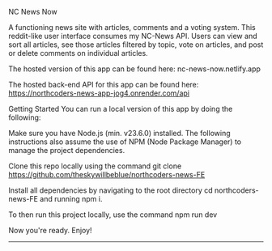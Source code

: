 
NC News Now

A functioning news site with articles, comments and a voting system. This reddit-like user interface consumes my NC-News API. Users can view and sort all articles, see those articles filtered by topic, vote on articles, and post or delete comments on individual articles.

The hosted version of this app can be found here: nc-news-now.netlify.app

The hosted back-end API for this app can be found here: https://northcoders-news-app-jog4.onrender.com/api

Getting Started
You can run a local version of this app by doing the following:

Make sure you have Node.js (min. v23.6.0) installed. The following instructions also assume the use of NPM (Node Package Manager) to manage the project dependencies.

Clone this repo locally using the command git clone https://github.com/theskywillbeblue/northcoders-news-FE

Install all dependencies by navigating to the root directory cd northcoders-news-FE and running npm i.

To then run this project locally, use the command npm run dev

Now you're ready. Enjoy!

-----------------------------------------------------------------------


